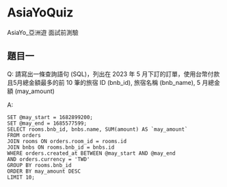 # AsiaYoQuiz
 AsiaYo_亞洲遊 面試前測驗

## 題目一
 Q: 請寫出一條查詢語句 (SQL)，列出在 2023 年 5 月下訂的訂單，使用台幣付款且5月總金額最多的前 10 筆的旅宿 ID (bnb_id), 旅宿名稱 (bnb_name), 5 月總金額 (may_amount)

 A:
```
SET @may_start = 1682899200;
SET @may_end = 1685577599;
SELECT rooms.bnb_id, bnbs.name, SUM(amount) AS `may_amount`
FROM orders
JOIN rooms ON orders.room_id = rooms.id
JOIN bnbs ON rooms.bnb_id = bnbs.id
WHERE orders.created_at BETWEEN @may_start AND @may_end
AND orders.currency = 'TWD'
GROUP BY rooms.bnb_id
ORDER BY may_amount DESC
LIMIT 10;
```